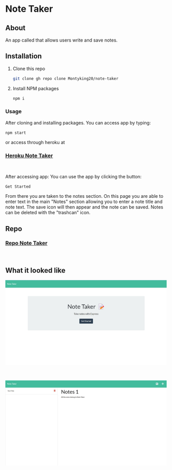 # Note Taker

## About 

An app called that allows users write and save notes.

## Installation

1. Clone this repo 
    ```sh
    git clone gh repo clone Montyking20/note-taker
    ```
2. Install NPM packages
    ```sh
    npm i
    ```

### Usage
After cloning and installing packages. You can access app by typing:
```
npm start
```
or access through heroku at


### [Heroku Note Taker](https://du-note-taker.herokuapp.com/)

<br>

After accessing app:
You can use the app by clicking the button:
```
Get Started
```
From there you are taken to the notes section. On this page you are able to enter text in the main "Notes" section allowing you to enter a note title and note text. The save icon will then appear and the note can be saved. Notes can be deleted with the "trashcan" icon.
<br>

## Repo 

### [Repo Note Taker](https://github.com/Montyking20/note-taker)

<br>

## What it looked like

![Note-Taker](./Assets/images/Screenshot-main.jpg)

<br>

![Note-Taker](./Assets/images/Screenshot-notes.jpg)


